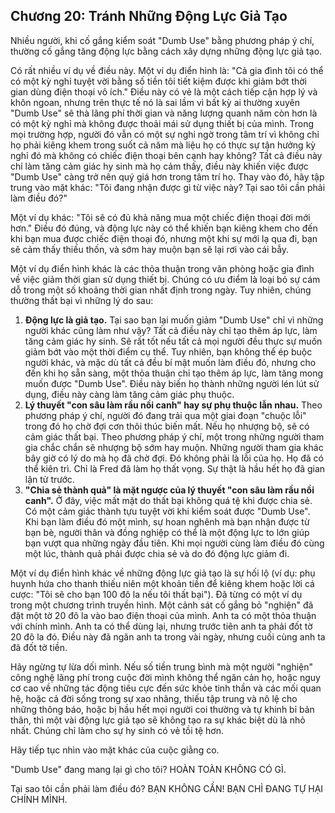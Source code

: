 ## Chương 20: Tránh Những Động Lực Giả Tạo

Nhiều người, khi cố gắng kiểm soát "Dumb Use" bằng phương pháp ý chí, thường cố gắng tăng động lực bằng cách xây dựng những động lực giả tạo.

Có rất nhiều ví dụ về điều này. Một ví dụ điển hình là: "Cả gia đình tôi có thể có một kỳ nghỉ tuyệt vời bằng số tiền tôi tiết kiệm được khi giảm bớt thời gian dùng điện thoại vô ích." Điều này có vẻ là một cách tiếp cận hợp lý và khôn ngoan, nhưng trên thực tế nó là sai lầm vì bất kỳ ai thường xuyên "Dumb Use" sẽ thà lãng phí thời gian và năng lượng quanh năm còn hơn là có một kỳ nghỉ mà không được thoải mái sử dụng thiết bị của mình. Trong mọi trường hợp, người đó vẫn có một sự nghi ngờ trong tâm trí vì không chỉ họ phải kiêng khem trong suốt cả năm mà liệu họ có thực sự tận hưởng kỳ nghỉ đó mà không có chiếc điện thoại bên cạnh hay không? Tất cả điều này chỉ làm tăng cảm giác hy sinh mà họ cảm thấy, điều này khiến việc được "Dumb Use" càng trở nên quý giá hơn trong tâm trí họ. Thay vào đó, hãy tập trung vào mặt khác: "Tôi đang nhận được gì từ việc này? Tại sao tôi cần phải làm điều đó?"

Một ví dụ khác: "Tôi sẽ có đủ khả năng mua một chiếc điện thoại đời mới hơn." Điều đó đúng, và động lực này có thể khiến bạn kiêng khem cho đến khi bạn mua được chiếc điện thoại đó, nhưng một khi sự mới lạ qua đi, bạn sẽ cảm thấy thiếu thốn, và sớm hay muộn bạn sẽ lại rơi vào cái bẫy.

Một ví dụ điển hình khác là các thỏa thuận trong văn phòng hoặc gia đình về việc giảm thời gian sử dụng thiết bị. Chúng có ưu điểm là loại bỏ sự cám dỗ trong một số khoảng thời gian nhất định trong ngày. Tuy nhiên, chúng thường thất bại vì những lý do sau:

1.  **Động lực là giả tạo.** Tại sao bạn lại muốn giảm "Dumb Use" chỉ vì những người khác cũng làm như vậy? Tất cả điều này chỉ tạo thêm áp lực, làm tăng cảm giác hy sinh. Sẽ rất tốt nếu tất cả mọi người đều thực sự muốn giảm bớt vào một thời điểm cụ thể. Tuy nhiên, bạn không thể ép buộc người khác, và mặc dù tất cả đều bí mật muốn làm điều đó, nhưng cho đến khi họ sẵn sàng, một thỏa thuận chỉ tạo thêm áp lực, làm tăng mong muốn được "Dumb Use". Điều này biến họ thành những người lén lút sử dụng, điều này càng làm tăng cảm giác phụ thuộc.
2.  **Lý thuyết "con sâu làm rầu nồi canh" hay sự phụ thuộc lẫn nhau.** Theo phương pháp ý chí, người đó đang trải qua một giai đoạn "chuộc lỗi" trong đó họ chờ đợi cơn thôi thúc biến mất. Nếu họ nhượng bộ, sẽ có cảm giác thất bại. Theo phương pháp ý chí, một trong những người tham gia chắc chắn sẽ nhượng bộ sớm hay muộn. Những người tham gia khác bây giờ có lý do mà họ đã chờ đợi. Đó không phải là lỗi của họ. Họ đã có thể kiên trì. Chỉ là Fred đã làm họ thất vọng. Sự thật là hầu hết họ đã gian lận từ trước.
3.  **"Chia sẻ thành quả" là mặt ngược của lý thuyết "con sâu làm rầu nồi canh".** Ở đây, việc mất mặt do thất bại không quá tệ khi được chia sẻ. Có một cảm giác thành tựu tuyệt vời khi kiểm soát được "Dumb Use". Khi bạn làm điều đó một mình, sự hoan nghênh mà bạn nhận được từ bạn bè, người thân và đồng nghiệp có thể là một động lực to lớn giúp bạn vượt qua những ngày đầu tiên. Khi mọi người cùng làm điều đó cùng một lúc, thành quả phải được chia sẻ và do đó động lực giảm đi.

Một ví dụ điển hình khác về những động lực giả tạo là sự hối lộ (ví dụ: phụ huynh hứa cho thanh thiếu niên một khoản tiền để kiêng khem hoặc lời cá cược: "Tôi sẽ cho bạn 100 đô la nếu tôi thất bại"). Đã từng có một ví dụ trong một chương trình truyền hình. Một cảnh sát cố gắng bỏ "nghiện" đã đặt một tờ 20 đô la vào bao điện thoại của mình. Anh ta có một thỏa thuận với chính mình. Anh ta có thể dùng lại, nhưng trước tiên anh ta phải đốt tờ 20 đô la đó. Điều này đã ngăn anh ta trong vài ngày, nhưng cuối cùng anh ta đã đốt tờ tiền.

Hãy ngừng tự lừa dối mình. Nếu số tiền trung bình mà một người "nghiện" công nghệ lãng phí trong cuộc đời mình không thể ngăn cản họ, hoặc nguy cơ cao về những tác động tiêu cực đến sức khỏe tinh thần và các mối quan hệ, hoặc cả đời sống trong sự xao nhãng, thiếu tập trung và nô lệ cho những thông báo, hoặc bị hầu hết mọi người coi thường và tự khinh bỉ bản thân, thì một vài động lực giả tạo sẽ không tạo ra sự khác biệt dù là nhỏ nhất. Chúng chỉ làm cho sự hy sinh có vẻ tồi tệ hơn.

Hãy tiếp tục nhìn vào mặt khác của cuộc giằng co.

"Dumb Use" đang mang lại gì cho tôi? HOÀN TOÀN KHÔNG CÓ GÌ.

Tại sao tôi cần phải làm điều đó? BẠN KHÔNG CẦN! BẠN CHỈ ĐANG TỰ HẠI CHÍNH MÌNH.